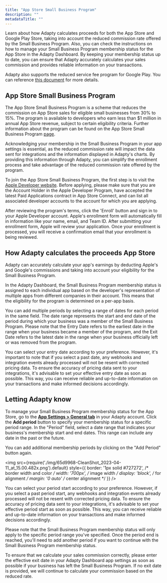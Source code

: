 ```yaml
---
title: "App Store Small Business Program"
description: ""
metadataTitle: ""
---
```


Learn about how Adapty calculates proceeds for both the App Store and Google Play Store, taking into account the reduced commission rate offered by the Small Business Program. Also, you can check the instructions on how to manage your Small Business Program membership status for the App Store in the Adapty Dashboard. By keeping your membership status up to date, you can ensure that Adapty accurately calculates your sales commission and provides reliable information on your transactions. 

Adapty also supports the reduced service fee program for Google Play. You can reference [this document](https://docs.adapty.io/docs/google-reduced-service-fee) for more details.

## App Store Small Business Program

The App Store Small Business Program is a scheme that reduces the commission on App Store sales for eligible small businesses from 30% to 15%. The program is available to developers who earn less than $1 million in annual App Store revenue, subject to certain eligibility criteria. Further information about the program can be found on the App Store Small Business Program [page](https://developer.apple.com/app-store/small-business-program/).

Acknowledging your membership in the Small Business Program in your app settings is essential, as the reduced commission rate will impact the data sent for integrations and the information displayed in Adapty's charts. By providing this information through Adapty, you can simplify the enrollment process and take advantage of the reduced commission rate offered by the program.

To join the App Store Small Business Program, the first step is to visit the [Apple Developer website](https://developer.apple.com/app-store/small-business-program/). Before applying, please make sure that you are the Account Holder in the Apple Developer Program, have accepted the latest Paid Applications contract in App Store Connect, and can list all associated developer accounts to the account for which you are applying.

After reviewing the program's terms, click the 'Enroll' button and sign in to your Apple Developer account. Apple's enrollment form will automatically fill in information like your name, email, and Team ID. After submitting your enrollment form, Apple will review your application. Once your enrollment is processed, you will receive a confirmation email that your enrollment is being reviewed.

## How Adapty calculates the proceeds App Store

Adapty can accurately calculate your app's earnings by deducting Apple's and Google's commissions and taking into account your eligibility for the Small Business Program.

In the Adapty Dashboard, the Small Business Program membership status is assigned to each individual app based on the developer's representation of multiple apps from different companies in their account. This means that the eligibility for the program is determined on a per-app basis.

You can add multiple periods by selecting a range of dates for each period in the same field. The date range represents the start and end date of the period during which your business was a member of the Small Business Program. Please note that the Entry Date refers to the earliest date in the range when your business became a member of the program, and the Exit Date refers to the latest date in the range when your business officially left or was removed from the program.

You can select your entry date according to your preference. However, it's important to note that if you select a past date, any webhooks and integration events already processed will not be resent with corrected pricing data. To ensure the accuracy of pricing data sent to your integrations, it's advisable to set your effective entry date as soon as possible. This way, you can receive reliable and up-to-date information on your transactions and make informed decisions accordingly.

## Letting Adapty know

To manage your Small Business Program membership status for the App Store, go to the [**App Settings > General tab**](https://app.adapty.io/account) in your Adapty account. Click the **Add period** button to specify your membership status for a specific period range. In the "Period" field, select a date range that indicates your business's membership start and end dates. This range can include any date in the past or the future.

You can add additional membership periods by clicking on the "Add Period" button again.


<img
  src={require('./img/65d9968-CleanShot_2023-04-11_at_15.00.482x.png').default}
  style={{
    border: '1px solid #727272', /* border width and color */
    width: '700px', /* image width */
    display: 'block', /* for alignment */
    margin: '0 auto' /* center alignment */
  }}
/>





You can select your period start according to your preference. However, if you select a past period start, any webhooks and integration events already processed will not be resent with corrected pricing data. To ensure the accuracy of pricing data sent to your integrations, it's advisable to set your effective period start as soon as possible. This way, you can receive reliable and up-to-date information on your transactions and make informed decisions accordingly.

Please note that the Small Business Program membership status will only apply to the specific period range you've specified. Once the period end is reached, you'll need to add another period if you want to continue with the Small Business Program membership status.

To ensure that we calculate your sales commission correctly, please enter the effective exit date in your Adapty Dashboard app settings as soon as possible if your business has left the Small Business Program. If no exit date is provided, we will continue to calculate your commission based on the reduced rate.